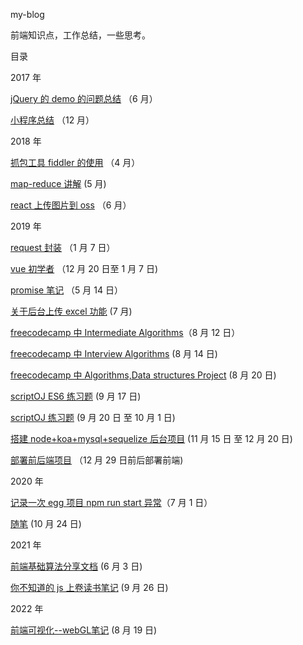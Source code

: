 my-blog

前端知识点，工作总结，一些思考。

目录

2017 年

[jQuery 的 demo 的问题总结](https://github.com/tang-yue/my-blog/blob/master/pages/2017/jQuery-demo-problem.md) （6 月）

[小程序总结](https://github.com/tang-yue/my-blog/blob/master/pages/2017/weChat-small-program-development.md) （12 月）

2018 年

[抓包工具 fiddler 的使用](https://github.com/tang-yue/my-blog/blob/master/pages/2018/fiddler-course.md) （4 月）

[map-reduce 讲解](https://github.com/tang-yue/my-blog/blob/master/pages/2018/map-reduce.md) (5 月)

[react 上传图片到 oss](https://github.com/tang-yue/my-blog/blob/master/pages/2018/react-oss-upload.md) （6 月）

2019 年

[request 封装](https://github.com/tang-yue/my-blog/blob/master/pages/2019/request.md) （1 月 7 日）

[vue 初学者](https://github.com/tang-yue/my-blog/blob/master/pages/2019/vue-beginner.md) （12 月 20 日至 1 月 7 日)

[promise 笔记](https://github.com/tang-yue/my-blog/blob/master/pages/2019/promise-note.md) （5 月 14 日）

[关于后台上传 excel 功能](https://github.com/tang-yue/my-blog/blob/master/pages/2019/work-import-excel.md) (7 月)

[freecodecamp 中 Intermediate Algorithms](https://github.com/tang-yue/my-blog/blob/master/pages/2019/freecodecamp/freecodecamp-intermediate-algorithms.md)（8 月 12 日）

[freecodecamp 中 Interview Algorithms](https://github.com/tang-yue/my-blog/blob/master/pages/2019/freecodecamp/freecodecamp-interview-algorithms.md) (8 月 14 日)

[freecodecamp 中 Algorithms,Data structures Project](https://github.com/tang-yue/my-blog/blob/master/pages/2019/freecodecamp/AlgorithmsAndDataStructures.md) (8 月 20 日)

[scriptOJ ES6 练习题](https://github.com/tang-yue/my-blog/blob/master/pages/2019/scriptoj/scriptoj-es6.md) (9 月 17 日)

[scriptOJ 练习题](https://github.com/tang-yue/my-blog/blob/master/pages/2019/scriptoj/scriptoj.md) (9 月 20 日 至 10 月 1 日)

[搭建 node+koa+mysql+sequelize 后台项目](https://github.com/tang-yue/simple-node-koa-mysql-sequelize) (11 月 15 日 至 12 月 20 日)

[部署前后端项目](https://github.com/tang-yue/my-blog/blob/master/notes/node/deploy.md) （12 月 29 日前后部署前端)

2020 年

[记录一次 egg 项目 npm run start 异常](https://github.com/tang-yue/my-blog/blob/master/pages/2020/startError.md)（7 月 1 日）

[随笔](https://github.com/tang-yue/my-blog/blob/master/thinking/2020/10-23.md) (10 月 24 日)

2021 年

[前端基础算法分享文档](https://github.com/tang-yue/my-blog/blob/master/pages/2021/shareAlgorithm-note.md) (6 月 3 日)

[你不知道的 js 上卷读书笔记](https://github.com/tang-yue/my-blog/blob/master/pages/2021/you_dont_know_js1.md) (9 月 26 日)

2022 年

[前端可视化--webGL笔记](https://github.com/tang-yue/my-blog/blob/master/pages/2022/shareVisulization-note.md) (8 月 19 日)
